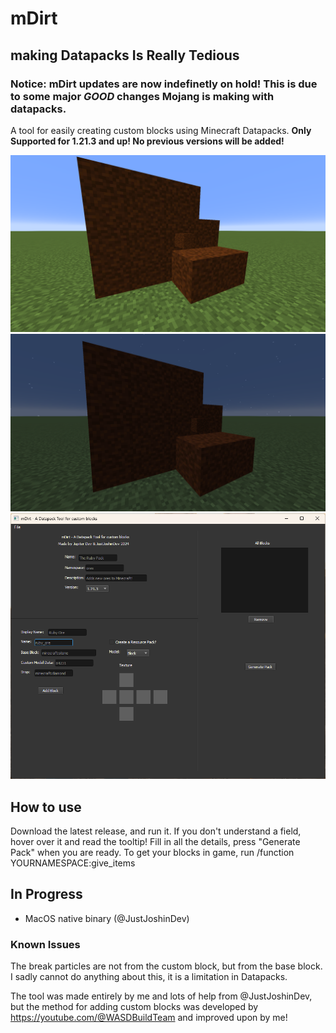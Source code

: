 # mDirt
## making Datapacks Is Really Tedious

### Notice: mDirt updates are now indefinetly on hold! This is due to some major *GOOD* changes Mojang is making with datapacks.

A tool for easily creating custom blocks using Minecraft Datapacks.
**Only Supported for 1.21.3 and up! No previous versions will be added!**

![alt text](https://github.com/TheJupiterDev/Blockker/blob/main/lib/2024-10-24_16.08.13.png)
![alt text](https://github.com/TheJupiterDev/Blockker/blob/main/lib/2024-10-24_16.08.35.png)
![alt text](https://github.com/TheJupiterDev/mDirt/blob/main/lib/ui.png)


## How to use
Download the latest release, and run it.
If you don't understand a field, hover over it and read the tooltip!
Fill in all the details, press "Generate Pack" when you are ready.
To get your blocks in game, run /function YOURNAMESPACE:give_items

## In Progress
- MacOS native binary (@JustJoshinDev)

### Known Issues
The break particles are not from the custom block, but from the base block. I sadly cannot do anything about this, it is a limitation in Datapacks.

The tool was made entirely by me and lots of help from @JustJoshinDev, but the method for adding custom blocks was developed by https://youtube.com/@WASDBuildTeam and improved upon by me!
